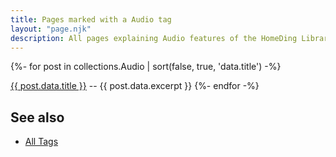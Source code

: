 ```yaml
---
title: Pages marked with a Audio tag
layout: "page.njk"
description: All pages explaining Audio features of the HomeDing Library.
---
```


{%- for post in collections.Audio | sort(false, true, 'data.title')  -%}
<p><a href="{{ post.url | url }}">{{ post.data.title }}</a> -- {{ post.data.excerpt }}
{%- endfor -%}


<h2> See also</h2>

<ul>
  <li><a href="/tag/index.htm">All Tags</a></li>
</ul>
